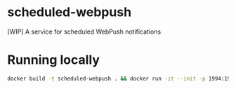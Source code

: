 # scheduled-webpush

[WIP] A service for scheduled WebPush notifications

# Running locally

```sh
docker build -t scheduled-webpush . && docker run -it --init -p 1994:1993 scheduled-webpush
```

